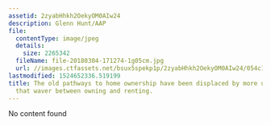 ```yaml
---
assetid: 2zyabHhkh2OekyOM0AIw24
description: Glenn Hunt/AAP
file:
  contentType: image/jpeg
  details:
    size: 2265342
  fileName: file-20180304-171274-1g05cm.jpg
  url: //images.ctfassets.net/bsux5spekp1p/2zyabHhkh2OekyOM0AIw24/054c162293b289bcbd3b6a3fd2390ce2/file-20180304-171274-1g05cm.jpg
lastmodified: 1524652336.519199
title: The old pathways to home ownership have been displaced by more uncertain routes
  that waver between owning and renting.
---
```

No content found